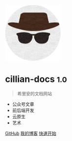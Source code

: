 <!-- _coverpage.md -->

![logo](../_media/logo.png)

# cillian-docs <small>1.0</small>

> 希里安的文档网站

- 公众号文章
- 前后端开发
- 云原生
- 艺术

[GitHub](https://github.com/cilliandevops/)
[我的博客](https://www.cillian.website)
[快速开始](#main)
